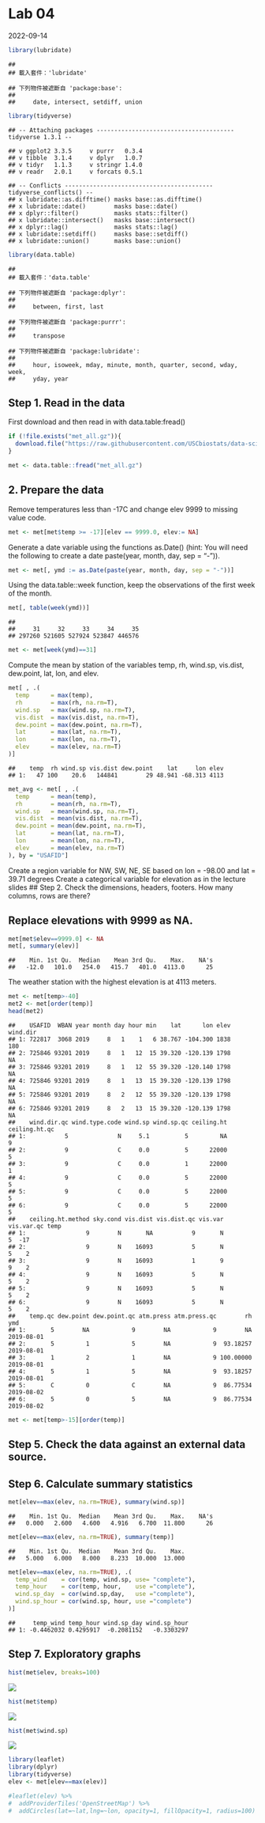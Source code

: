 Lab 04
================
2022-09-14

``` r
library(lubridate)
```

    ## 
    ## 載入套件：'lubridate'

    ## 下列物件被遮斷自 'package:base':
    ## 
    ##     date, intersect, setdiff, union

``` r
library(tidyverse)
```

    ## -- Attaching packages --------------------------------------- tidyverse 1.3.1 --

    ## v ggplot2 3.3.5     v purrr   0.3.4
    ## v tibble  3.1.4     v dplyr   1.0.7
    ## v tidyr   1.1.3     v stringr 1.4.0
    ## v readr   2.0.1     v forcats 0.5.1

    ## -- Conflicts ------------------------------------------ tidyverse_conflicts() --
    ## x lubridate::as.difftime() masks base::as.difftime()
    ## x lubridate::date()        masks base::date()
    ## x dplyr::filter()          masks stats::filter()
    ## x lubridate::intersect()   masks base::intersect()
    ## x dplyr::lag()             masks stats::lag()
    ## x lubridate::setdiff()     masks base::setdiff()
    ## x lubridate::union()       masks base::union()

``` r
library(data.table)
```

    ## 
    ## 載入套件：'data.table'

    ## 下列物件被遮斷自 'package:dplyr':
    ## 
    ##     between, first, last

    ## 下列物件被遮斷自 'package:purrr':
    ## 
    ##     transpose

    ## 下列物件被遮斷自 'package:lubridate':
    ## 
    ##     hour, isoweek, mday, minute, month, quarter, second, wday, week,
    ##     yday, year

## Step 1. Read in the data

First download and then read in with data.table:fread()

``` r
if (!file.exists("met_all.gz")){
  download.file("https://raw.githubusercontent.com/USCbiostats/data-science-data/master/02_met/met_all.gz", "met_all.gz", method="libcurl", timeout = 60)
}

met <- data.table::fread("met_all.gz")
```

## 2. Prepare the data

Remove temperatures less than -17C and change elev 9999 to missing value
code.

``` r
met <- met[met$temp >= -17][elev == 9999.0, elev:= NA]
```

Generate a date variable using the functions as.Date() (hint: You will
need the following to create a date paste(year, month, day, sep = “-”)).

``` r
met <- met[, ymd := as.Date(paste(year, month, day, sep = "-"))]
```

Using the data.table::week function, keep the observations of the first
week of the month.

``` r
met[, table(week(ymd))]
```

    ## 
    ##     31     32     33     34     35 
    ## 297260 521605 527924 523847 446576

``` r
met <- met[week(ymd)==31]
```

Compute the mean by station of the variables temp, rh, wind.sp,
vis.dist, dew.point, lat, lon, and elev.

``` r
met[ , .(
  temp      = max(temp),
  rh        = max(rh, na.rm=T), 
  wind.sp   = max(wind.sp, na.rm=T), 
  vis.dist  = max(vis.dist, na.rm=T), 
  dew.point = max(dew.point, na.rm=T), 
  lat       = max(lat, na.rm=T), 
  lon       = max(lon, na.rm=T), 
  elev      = max(elev, na.rm=T)
)]
```

    ##    temp  rh wind.sp vis.dist dew.point    lat     lon elev
    ## 1:   47 100    20.6   144841        29 48.941 -68.313 4113

``` r
met_avg <- met[ , .(
  temp      = mean(temp),
  rh        = mean(rh, na.rm=T), 
  wind.sp   = mean(wind.sp, na.rm=T), 
  vis.dist  = mean(vis.dist, na.rm=T), 
  dew.point = mean(dew.point, na.rm=T), 
  lat       = mean(lat, na.rm=T), 
  lon       = mean(lon, na.rm=T), 
  elev      = mean(elev, na.rm=T)
), by = "USAFID"]
```

Create a region variable for NW, SW, NE, SE based on lon = -98.00 and
lat = 39.71 degrees Create a categorical variable for elevation as in
the lecture slides \## Step 2. Check the dimensions, headers, footers.
How many columns, rows are there?

## Replace elevations with 9999 as NA.

``` r
met[met$elev==9999.0] <- NA
met[, summary(elev)]
```

    ##    Min. 1st Qu.  Median    Mean 3rd Qu.    Max.    NA's 
    ##   -12.0   101.0   254.0   415.7   401.0  4113.0      25

The weather station with the highest elevation is at 4113 meters.

``` r
met <- met[temp>-40]
met2 <- met[order(temp)]
head(met2)
```

    ##    USAFID  WBAN year month day hour min    lat      lon elev wind.dir
    ## 1: 722817  3068 2019     8   1    1   6 38.767 -104.300 1838      180
    ## 2: 725846 93201 2019     8   1   12  15 39.320 -120.139 1798       NA
    ## 3: 725846 93201 2019     8   1   12  55 39.320 -120.140 1798       NA
    ## 4: 725846 93201 2019     8   1   13  15 39.320 -120.139 1798       NA
    ## 5: 725846 93201 2019     8   2   12  55 39.320 -120.139 1798       NA
    ## 6: 725846 93201 2019     8   2   13  15 39.320 -120.139 1798       NA
    ##    wind.dir.qc wind.type.code wind.sp wind.sp.qc ceiling.ht ceiling.ht.qc
    ## 1:           5              N     5.1          5         NA             9
    ## 2:           9              C     0.0          5      22000             5
    ## 3:           9              C     0.0          1      22000             1
    ## 4:           9              C     0.0          5      22000             5
    ## 5:           9              C     0.0          5      22000             5
    ## 6:           9              C     0.0          5      22000             5
    ##    ceiling.ht.method sky.cond vis.dist vis.dist.qc vis.var vis.var.qc temp
    ## 1:                 9        N       NA           9       N          5  -17
    ## 2:                 9        N    16093           5       N          5    2
    ## 3:                 9        N    16093           1       9          9    2
    ## 4:                 9        N    16093           5       N          5    2
    ## 5:                 9        N    16093           5       N          5    2
    ## 6:                 9        N    16093           5       N          5    2
    ##    temp.qc dew.point dew.point.qc atm.press atm.press.qc        rh        ymd
    ## 1:       5        NA            9        NA            9        NA 2019-08-01
    ## 2:       5         1            5        NA            9  93.18257 2019-08-01
    ## 3:       1         2            1        NA            9 100.00000 2019-08-01
    ## 4:       5         1            5        NA            9  93.18257 2019-08-01
    ## 5:       C         0            C        NA            9  86.77534 2019-08-02
    ## 6:       5         0            5        NA            9  86.77534 2019-08-02

``` r
met <- met[temp>-15][order(temp)]
```

## Step 5. Check the data against an external data source.

## Step 6. Calculate summary statistics

``` r
met[elev==max(elev, na.rm=TRUE), summary(wind.sp)]
```

    ##    Min. 1st Qu.  Median    Mean 3rd Qu.    Max.    NA's 
    ##   0.000   2.600   4.600   4.916   6.700  11.800      26

``` r
met[elev==max(elev, na.rm=TRUE), summary(temp)]
```

    ##    Min. 1st Qu.  Median    Mean 3rd Qu.    Max. 
    ##   5.000   6.000   8.000   8.233  10.000  13.000

``` r
met[elev==max(elev, na.rm=TRUE), .(
  temp_wind    = cor(temp, wind.sp, use= "complete"),
  temp_hour    = cor(temp, hour,    use ="complete"),
  wind.sp_day  = cor(wind.sp,day,   use ="complete"),
  wind.sp_hour = cor(wind.sp, hour, use ="complete")
)]
```

    ##     temp_wind temp_hour wind.sp_day wind.sp_hour
    ## 1: -0.4462032 0.4295917  -0.2081152   -0.3303297

## Step 7. Exploratory graphs

``` r
hist(met$elev, breaks=100)
```

![](lab_files/figure-gfm/unnamed-chunk-9-1.png)<!-- -->

``` r
hist(met$temp)
```

![](lab_files/figure-gfm/unnamed-chunk-9-2.png)<!-- -->

``` r
hist(met$wind.sp)
```

![](lab_files/figure-gfm/unnamed-chunk-9-3.png)<!-- -->

``` r
library(leaflet)
library(dplyr)
library(tidyverse)
elev <- met[elev==max(elev)]
```

``` r
#leaflet(elev) %>%
#  addProviderTiles('OpenStreetMap') %>% 
#  addCircles(lat=~lat,lng=~lon, opacity=1, fillOpacity=1, radius=100)
```
